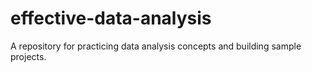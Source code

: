 # effective-data-analysis
A repository for practicing data analysis concepts and building sample projects.
